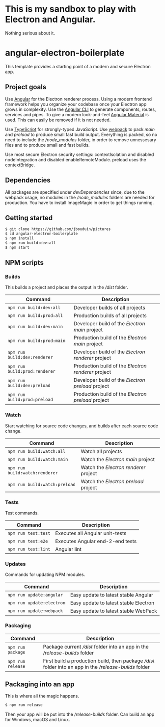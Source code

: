 # This is my sandbox to play with Electron and Angular.
Nothing serious about it.

# angular-electron-boilerplate

This template provides a starting point of a modern and secure Electron app.


## Project goals

Use [Angular](https://angular.io/) for the Electron renderer process. Using a modern frontend framework helps you organize your codebase once your Electron app grows in complexity. Use the [Angular CLI](https://cli.angular.io/) to generate components, routes, services and pipes. To give a modern look-and-feel [Angular Material](https://material.angular.io/) is used. This can easily be removed if it is not needed.


Use [TypeScript](https://www.typescriptlang.org/) for strongly-typed JavaScript.
Use [webpack](https://webpack.js.org/) to pack *main* and *preload* to produce small fast build output. Everything is packed, so no need to include the */node_modules* folder, in order to remove unnessesary files and to produce small and fast builds.

Use most secure Electron security settings: contextIsolation and disabled nodeIntegration and disabled enableRemoteModule. preload uses the contextBridge.

## Dependencies

All packages are specified under *devDependencies* since, due to the webpack usage, no modules in the */node_modules* folders are needed for production.
You have to install ImageMagic in order to get things running.
## Getting started


```bash
$ git clone https://github.com/jbouduin/pictures
$ cd angular-electron-boilerplate
$ npm install
$ npm run build:dev:all
$ npm start
```


## NPM scripts

### Builds

This builds a project and places the output in the */dist* folder.

| Command | Description |
| --- | --- |
| `npm run build:dev:all` | Developer builds of all projects |
| `npm run build:prod:all` | Production builds of all projects |
| `npm run build:dev:main` | Developer build of the *Electron main* project |
| `npm run build:prod:main` | Production build of the *Electron main* project |
| `npm run build:dev:renderer` | Developer build of the *Electron renderer* project |
| `npm run build:prod:renderer` | Production build of the *Electron renderer* project |
| `npm run build:dev:preload` | Developer build of the *Electron preload* project |
| `npm run build:prod:preload` | Production build of the *Electron preload* project |

### Watch

Start watching for source code changes, and builds after each source code change.

| Command | Description |
| --- | --- |
| `npm run build:watch:all` | Watch all projects |
| `npm run build:watch:main` | Watch the *Electron main* project |
| `npm run build:watch:renderer` | Watch the *Electron renderer* project |
| `npm run build:watch:preload` | Watch the *Electron preload* project |

### Tests

Test commands.

| Command | Description |
| --- | --- |
| `npm run test:test` | Executes all Angular unit-tests |
| `npm run test:e2e` | Executes Angular end-2-end tests |
| `npm run test:lint` | Angular lint |

### Updates

Commands for updating NPM modules.

| Command | Description |
| --- | --- |
| `npm run update:angular` | Easy update to latest stable Angular |
| `npm run update:electron` | Easy update to latest stable Electron |
| `npm run update:webpack` | Easy update to latest stable WebPack |

### Packaging

| Command | Description |
| --- | --- |
| `npm run package` | Package current */dist* folder into an app in the */release-builds* folder |
| `npm run release` | First build a production build, then package */dist* folder into an app in the */release-builds* folder |


## Packaging into an app

This is where all the magic happens.

```bash
$ npm run release
```

Then your app will be put into the */release-builds* folder. Can build an app for Windows, macOS and Linux.

